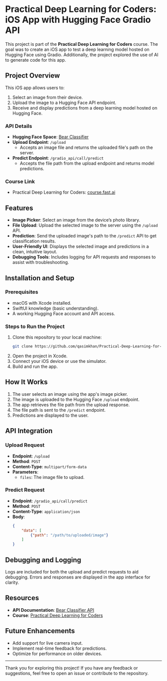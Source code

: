 # Practical Deep Learning for Coders: iOS App with Hugging Face Gradio API

This project is part of the **Practical Deep Learning for Coders** course. The goal was to create an iOS app to test a deep learning model hosted on Hugging Face using Gradio. Additionally, the project explored the use of AI to generate code for this app.

## Project Overview

This iOS app allows users to:
1. Select an image from their device.
2. Upload the image to a Hugging Face API endpoint.
3. Receive and display predictions from a deep learning model hosted on Hugging Face.

### API Details
- **Hugging Face Space**: [Bear Classifier](https://huggingface.co/spaces/qasimkhan001/bear_classifier)
- **Upload Endpoint**: `/upload`
  - Accepts an image file and returns the uploaded file's path on the server.
- **Predict Endpoint**: `/gradio_api/call/predict`
  - Accepts the file path from the upload endpoint and returns model predictions.

### Course Link
- Practical Deep Learning for Coders: [course.fast.ai](https://course.fast.ai/)

## Features
- **Image Picker**: Select an image from the device’s photo library.
- **File Upload**: Upload the selected image to the server using the `/upload` API.
- **Prediction**: Send the uploaded image's path to the `/predict` API to get classification results.
- **User-Friendly UI**: Displays the selected image and predictions in a clean, intuitive layout.
- **Debugging Tools**: Includes logging for API requests and responses to assist with troubleshooting.

## Installation and Setup

### Prerequisites
- macOS with Xcode installed.
- SwiftUI knowledge (basic understanding).
- A working Hugging Face account and API access.

### Steps to Run the Project
1. Clone this repository to your local machine:
   ```bash
   git clone https://github.com/qasimkhan/Practical-Deep-Learning-for-Coders.git
   ```
2. Open the project in Xcode.
3. Connect your iOS device or use the simulator.
4. Build and run the app.

## How It Works
1. The user selects an image using the app's image picker.
2. The image is uploaded to the Hugging Face `/upload` endpoint.
3. The app retrieves the file path from the upload response.
4. The file path is sent to the `/predict` endpoint.
5. Predictions are displayed to the user.

## API Integration

### Upload Request
- **Endpoint**: `/upload`
- **Method**: `POST`
- **Content-Type**: `multipart/form-data`
- **Parameters**:
  - `files`: The image file to upload.

### Predict Request
- **Endpoint**: `/gradio_api/call/predict`
- **Method**: `POST`
- **Content-Type**: `application/json`
- **Body**:
  ```json
  {
      "data": [
          {"path": "/path/to/uploaded/image"}
      ]
  }
  ```

## Debugging and Logging
Logs are included for both the upload and predict requests to aid debugging. Errors and responses are displayed in the app interface for clarity.

## Resources
- **API Documentation**: [Bear Classifier API](https://huggingface.co/spaces/qasimkhan001/bear_classifier)
- **Course**: [Practical Deep Learning for Coders](https://course.fast.ai/)

## Future Enhancements
- Add support for live camera input.
- Implement real-time feedback for predictions.
- Optimize for performance on older devices.

---

Thank you for exploring this project! If you have any feedback or suggestions, feel free to open an issue or contribute to the repository.
